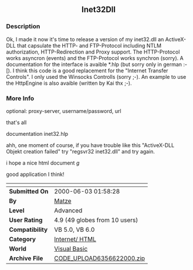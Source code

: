 ﻿<div align="center">

## Inet32Dll


</div>

### Description

Ok, I made it now it's time to release a version of my inet32.dll an ActiveX-DLL that capsulate the HTTP- and FTP-Protocol including NTLM authorization, HTTP-Redirection and Proxy support. The HTTP-Protocol works asyncron (events) and the FTP-Protocol works synchron (sorry). A documentation for the interface is avaible *.hlp (but sorry only in german :-[). I think this code is a good replacement for the "Internet Transfer Controls". I only used the Winsocks Controlls (sorry ;-). An example to use the HttpEngine is also avaible (written by Kai thx ;-).
 
### More Info
 
optional: proxy-server, username/password, url

that's all

documentation inet32.hlp

ahh, one moment of course, if you have trouble like this "ActiveX-DLL Objekt creation failed" try "regsvr32 inet32.dll" and try again.

i hope a nice html document *g*

good application I think!


<span>             |<span>
---                |---
**Submitted On**   |2000-06-03 01:58:28
**By**             |[Matze](https://github.com/Planet-Source-Code/PSCIndex/blob/master/ByAuthor/matze.md)
**Level**          |Advanced
**User Rating**    |4.9 (49 globes from 10 users)
**Compatibility**  |VB 5\.0, VB 6\.0
**Category**       |[Internet/ HTML](https://github.com/Planet-Source-Code/PSCIndex/blob/master/ByCategory/internet-html__1-34.md)
**World**          |[Visual Basic](https://github.com/Planet-Source-Code/PSCIndex/blob/master/ByWorld/visual-basic.md)
**Archive File**   |[CODE\_UPLOAD6356622000\.zip](https://github.com/Planet-Source-Code/matze-inet32dll__1-8568/archive/master.zip)








